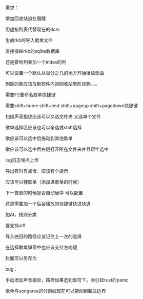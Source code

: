 需求：

增加回收站迫在眉睫

用虚拟列表代替现在的dom

生成rkb的导入歌单文件

直接操纵rkb的sqlite数据库

还是要给列表加一个index的列

可以设置一个默认从百分之几的地方开始播放歌曲

删除的歌应该放到软件内的回收站里防误删。。。

需要F2重命名歌单快捷键

需要shift+home shift+end  shift+pageup shift+pagedown快捷键

扫描声音指纹应该可以又选文件夹 又选单个文件

歌单选择区应该也可以全选或shift选择

歌应该可以选中后拖动到其他歌单

歌应该可以选中后右键打开所在文件夹并且帮忙选中

log日志埋点上传

导出有时有点慢，应该有个提示

应该可以搜歌单（添加进歌单的时候）

下一首歌的时候是否自动居中 可以配置

还是需要加一个后台播放的快捷键快进快退

加AI，预测分类

要支持aiff

导入曲目的路径应该记住上一次的选择

在选择歌单弹窗中也应该支持方向键

封面可以另存为

bug：

手动添加声音指纹，路径如果选到盘符下，会引起rust的panic

歌单与songarea的分割线现在可以拖动到超过边界
